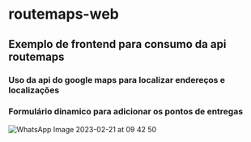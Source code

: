 # routemaps-web 
## Exemplo de frontend para consumo da api routemaps
### Uso da api do google maps para localizar endereços e localizações 
### Formulário dinamico para adicionar os pontos de entregas
![WhatsApp Image 2023-02-21 at 09 42 50](https://user-images.githubusercontent.com/119517231/220349188-20ed79f9-207b-47d8-b07f-31fcee1057a0.jpeg)

